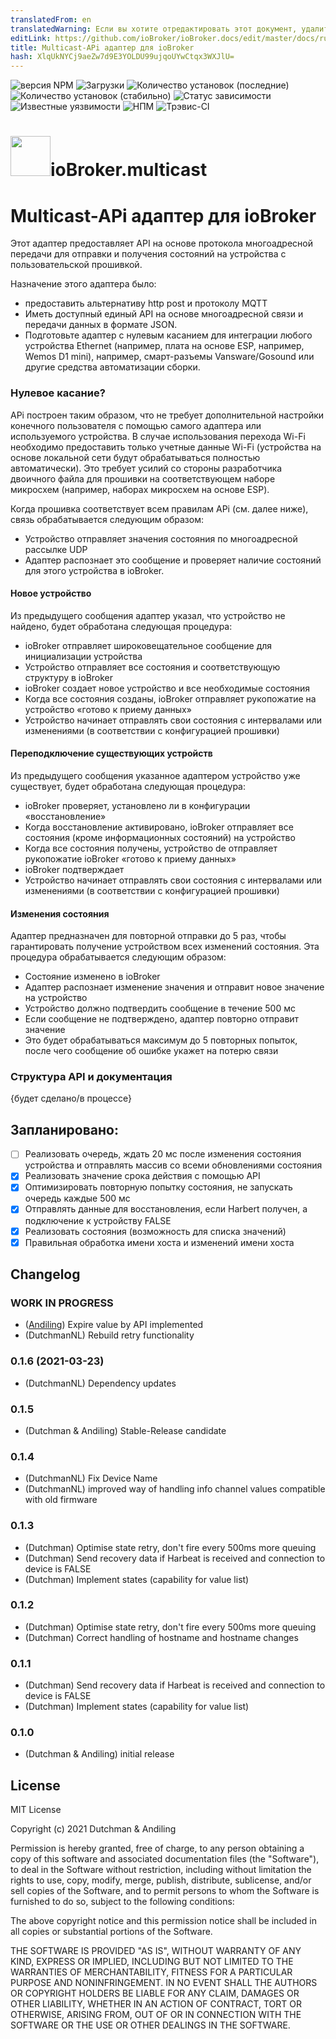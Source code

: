 ```yaml
---
translatedFrom: en
translatedWarning: Если вы хотите отредактировать этот документ, удалите поле «translationFrom», в противном случае этот документ будет снова автоматически переведен
editLink: https://github.com/ioBroker/ioBroker.docs/edit/master/docs/ru/adapterref/iobroker.multicast/README.md
title: Multicast-APi адаптер для ioBroker
hash: XlqUkNYCj9aeZw7d9E3YOLDU99ujqoUYwCtqx3WXJlU=
---
```

![версия NPM](http://img.shields.io/npm/v/iobroker.multicast.svg)
![Загрузки](https://img.shields.io/npm/dm/iobroker.multicast.svg)
![Количество установок (последние)](http://iobroker.live/badges/multicast-installed.svg)
![Количество установок (стабильно)](http://iobroker.live/badges/multicast-stable.svg)
![Статус зависимости](https://img.shields.io/david/DrozmotiX/ioBroker.multicast.svg)
![Известные уязвимости](https://snyk.io/test/github/DrozmotiX/ioBroker.multicast/badge.svg)
![НПМ](https://nodei.co/npm/ioBroker.multicast.png?downloads=true)
![Трэвис-CI](http://img.shields.io/travis/DrozmotiX/ioBroker.multicast/master.svg)

<h1>

<img  src="admin/multicast.png"  width="64" alt=""/>ioBroker.multicast

</h1>

# Multicast-APi адаптер для ioBroker
Этот адаптер предоставляет API на основе протокола многоадресной передачи для отправки и получения состояний на устройства с пользовательской прошивкой.

Назначение этого адаптера было:

* предоставить альтернативу http post и протоколу MQTT
* Иметь доступный единый API на основе многоадресной связи и передачи данных в формате JSON.
* Подготовьте адаптер с нулевым касанием для интеграции любого устройства Ethernet (например, плата на основе ESP, например, Wemos D1 mini), например, смарт-разъемы Vansware/Gosound или другие средства автоматизации сборки.

### Нулевое касание?
APi построен таким образом, что не требует дополнительной настройки конечного пользователя с помощью самого адаптера или используемого устройства.
В случае использования перехода Wi-Fi необходимо предоставить только учетные данные Wi-Fi (устройства на основе локальной сети будут обрабатываться полностью автоматически).
Это требует усилий со стороны разработчика двоичного файла для прошивки на соответствующем наборе микросхем (например, наборах микросхем на основе ESP).

Когда прошивка соответствует всем правилам APi (см. далее ниже), связь обрабатывается следующим образом:

* Устройство отправляет значения состояния по многоадресной рассылке UDP
* Адаптер распознает это сообщение и проверяет наличие состояний для этого устройства в ioBroker.

#### Новое устройство
Из предыдущего сообщения адаптер указал, что устройство не найдено, будет обработана следующая процедура:

* ioBroker отправляет широковещательное сообщение для инициализации устройства
* Устройство отправляет все состояния и соответствующую структуру в ioBroker
* ioBroker создает новое устройство и все необходимые состояния
* Когда все состояния созданы, ioBroker отправляет рукопожатие на устройство «готово к приему данных»
* Устройство начинает отправлять свои состояния с интервалами или изменениями (в соответствии с конфигурацией прошивки)

#### Переподключение существующих устройств
Из предыдущего сообщения указанное адаптером устройство уже существует, будет обработана следующая процедура:

* ioBroker проверяет, установлено ли в конфигурации «восстановление»
* Когда восстановление активировано, ioBroker отправляет все состояния (кроме информационных состояний) на устройство
* Когда все состояния получены, устройство de отправляет рукопожатие ioBroker «готово к приему данных»
* ioBroker подтверждает
* Устройство начинает отправлять свои состояния с интервалами или изменениями (в соответствии с конфигурацией прошивки)

#### Изменения состояния
Адаптер предназначен для повторной отправки до 5 раз, чтобы гарантировать получение устройством всех изменений состояния. Эта процедура обрабатывается следующим образом:

* Состояние изменено в ioBroker
* Адаптер распознает изменение значения и отправит новое значение на устройство
* Устройство должно подтвердить сообщение в течение 500 мс
* Если сообщение не подтверждено, адаптер повторно отправит значение
* Это будет обрабатываться максимум до 5 повторных попыток, после чего сообщение об ошибке укажет на потерю связи

### Структура API и документация
{будет сделано/в процессе}

## Запланировано:
* [ ] Реализовать очередь, ждать 20 мс после изменения состояния устройства и отправлять массив со всеми обновлениями состояния
* [x] Реализовать значение срока действия с помощью API
* [x] Оптимизировать повторную попытку состояния, не запускать очередь каждые 500 мс
* [x] Отправлять данные для восстановления, если Harbert получен, а подключение к устройству FALSE
* [x] Реализовать состояния (возможность для списка значений)
* [x] Правильная обработка имени хоста и изменений имени хоста

## Changelog
<!--
    Placeholder for the next version (at the beginning of the line):
    ### __WORK IN PROGRESS__
-->

### __WORK IN PROGRESS__
* ([Andiling](https://github.com/andiling)) Expire value by API implemented
* (DutchmanNL) Rebuild retry functionality

### 0.1.6 (2021-03-23)
* (DutchmanNL) Dependency updates

### 0.1.5
* (Dutchman & Andiling) Stable-Release candidate

### 0.1.4
* (DutchmanNL) Fix Device Name
* (DutchmanNL) improved way of handling info channel values compatible with old firmware

### 0.1.3
* (Dutchman) Optimise state retry, don't fire every 500ms more queuing
* (Dutchman) Send recovery data if Harbeat is received and connection to device is FALSE
* (Dutchman) Implement states (capability for value list)

### 0.1.2
* (Dutchman) Optimise state retry, don't fire every 500ms more queuing
* (Dutchman) Correct handling of hostname and hostname changes

### 0.1.1
* (Dutchman) Send recovery data if Harbeat is received and connection to device is FALSE
* (Dutchman) Implement states (capability for value list)

### 0.1.0

* (Dutchman & Andiling) initial release

## License

MIT License

Copyright (c) 2021 Dutchman & Andiling

Permission is hereby granted, free of charge, to any person obtaining a copy
of this software and associated documentation files (the "Software"), to deal
in the Software without restriction, including without limitation the rights
to use, copy, modify, merge, publish, distribute, sublicense, and/or sell
copies of the Software, and to permit persons to whom the Software is
furnished to do so, subject to the following conditions:

The above copyright notice and this permission notice shall be included in all
copies or substantial portions of the Software.

THE SOFTWARE IS PROVIDED "AS IS", WITHOUT WARRANTY OF ANY KIND, EXPRESS OR
IMPLIED, INCLUDING BUT NOT LIMITED TO THE WARRANTIES OF MERCHANTABILITY,
FITNESS FOR A PARTICULAR PURPOSE AND NONINFRINGEMENT. IN NO EVENT SHALL THE
AUTHORS OR COPYRIGHT HOLDERS BE LIABLE FOR ANY CLAIM, DAMAGES OR OTHER
LIABILITY, WHETHER IN AN ACTION OF CONTRACT, TORT OR OTHERWISE, ARISING FROM,
OUT OF OR IN CONNECTION WITH THE SOFTWARE OR THE USE OR OTHER DEALINGS IN THE
SOFTWARE.